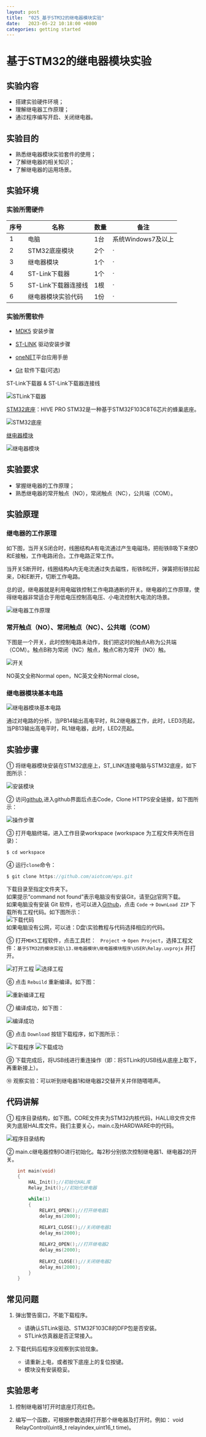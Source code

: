 ```yaml
---
layout: post
title:  "025_基于STM32的继电器模块实验"
date:   2023-05-22 10:18:00 +0800
categories: getting started
---
```



# 基于STM32的继电器模块实验
<!-- ------------------------ -->
## 实验内容


- 搭建实验硬件环境；
- 理解继电器工作原理；
- 通过程序编写开启、关闭继电器。

<!-- ------------------------ -->
## 实验目的


- 熟悉继电器模块实验套件的使用；
- 了解继电器的相关知识；
- 了解继电器的运用场景。

<!-- ------------------------ -->

## 实验环境


### 实验所需硬件

| **序号** | **名称** | **数量** | **备注** |
| --- | --- | --- | --- |
| 1 | 电脑 | 1台 | 系统Windows7及以上 |
| 2 | STM32底座模块 | 2个 |  · |
| 3 | 继电器模块| 1个 |  · |
| 4 | ST-Link下载器 | 1个 | · |
| 5 | ST-Link下载器连接线 | 1根 |  · |
| 6 | 继电器模块实验代码 | 1份 | · |


### 实验所需软件

- [MDK5](https://codelab.stepiot.com/codelabs/Keil5_078/index.html?index=..%2F..index#0) 安装步骤

- [ST-LINK](https://codelab.stepiot.com/codelabs/ST_LINK_079/index.html?index=..%2F..index#0) 驱动安装步骤

- [oneNET](https://codelab.stepiot.com/codelabs/oneNet_080/index.html?index=..%2F..index#0)平台应用手册

- [Git](https://git-scm.com/downloads) 软件下载(可选)

ST-Link下载器 & ST-Link下载器连接线

![STLink下载器](/assets/STM32/1.png)

[STM32底座](https://docs.stepiot.com/docs/aiot016)：HIVE PRO STM32是一种基于STM32F103C8T6芯片的蜂巢底座。

![STM32底座](/assets/STM32/2.png)

[继电器模块](https://docs.stepiot.com/docs/aiot014)

![继电器模块](/assets/BASE_STM32/100.png)


<!-- ------------------------ -->
## 实验要求


- 掌握继电器的工作原理；
- 熟悉继电器的常开触点（NO），常闭触点（NC），公共端（COM）。
  
<!-- ------------------------ -->
## 实验原理


### 继电器的工作原理

如下图，当开关S闭合时，线圈结构A有电流通过产生电磁场，把衔铁B吸下来使D和E接触，工作电路闭合。工作电路正常工作。

当开关S断开时，线圈结构A内无电流通过失去磁性，衔铁B松开，弹簧把衔铁拉起来，D和E断开，切断工作电路。

总的说，继电器就是利用电磁铁控制工作电路通断的开关。继电器的工作原理，使得继电器非常适合于用低电压控制高电压、小电流控制大电流的场景。

![继电器工作原理](/assets/BASE_STM32/101.png)

### 常开触点（NO）、常闭触点（NC）、公共端（COM）

下图是一个开关，此时控制电路未动作，我们把这时的触点A称为公共端（COM）。触点B称为常闭（NC）触点，触点C称为常开（NO）触。

![开关](/assets/BASE_STM32/102.jpg)

NO英文全称Normal open，NC英文全称Normal close。

### 继电器模块基本电路

![继电器模块基本电路](/assets/BASE_STM32/103.png)

通过对电路的分析，当PB14输出高电平时，RL2继电器工作，此时，LED3亮起，当PB13输出高电平时，RL1继电器，此时，LED2亮起。

<!-- ------------------------ -->

## 实验步骤


① 将继电器模块安装在STM32底座上，ST_LINK连接电脑与STM32底座，如下图所示：

![安装模块](/assets/BASE_STM32/104.png)

② 访问[github](https://github.com/aiotcom/eps),进入github界面后点击Code，Clone HTTPS安全链接，如下图所示：

![操作步骤](/assets/STM32/38.jpg)

③ 打开电脑终端，进入工作目录workspace (workspace 为工程文件夹所在目录)：
   
```c
$ cd workspace
```

④ 运行`clone`命令：

```c  
$ git clone https://github.com/aiotcom/eps.git  
```

下载目录至指定文件夹下。  
如果提示“command not found”表示电脑没有安装Git，请至[Git](https://git-scm.com/downloads)官网下载。  
如果电脑没有安装 Git 软件，也可以进入[Github](https://github.com/aiotcom/eps)，点击 `Code` -> `DownLoad ZIP` 下载所有工程代码。如下图所示：  
![下载代码](/assets/STM32/47.jpg)  
如果电脑没有公网，可以进：D盘\实验教程与代码选择相应的代码。

⑤ 打开`MDK5`工程软件，点击工具栏： ` Project` -> `Open Project`，选择工程文件：`基于STM32的模块实验\13.继电器模块\继电器模块程序\USER\Relay.uvprojx` 并打开。
   
![打开工程](/assets/STM32/39.jpg)
![选择工程](/assets/BASE_STM32/105.jpg)

⑥ 点击 `Rebuild` 重新编译。如下图：

![重新编译工程](/assets/STM32/16.jpg)

⑦ 编译成功，如下图：

![编译成功](/assets/STM32/17.jpg)

⑧ 点击 `Download` 按钮下载程序，如下图所示：

![下载程序](/assets/STM32/18.jpg)
![下载成功](/assets/STM32/41.jpg)

⑨ 下载完成后，将USB线进行重连操作（即：将STLink的USB线从底座上取下，再重新接上）。

⑩ 观察实验：可以听到继电器1和继电器2交替开关并伴随嗒嗒声。



<!-- ------------------------ -->
## 代码讲解


① 程序目录结构，如下图。CORE文件夹为STM32内核代码，HALLIB文件文件夹为底层HAL库文件。我们主要关心，main.c及HARDWARE中的代码。

![程序目录结构](/assets/BASE_STM32/106.jpg)  

② main.c继电器控制IO进行初始化。每2秒分别依次控制继电器1、继电器2的开关。  

```c
    int main(void)
    {
        HAL_Init();//初始化HAL库  
        Relay_Init();//初始化继电器

        while(1)
        {
            RELAY1_OPEN();//打开继电器1
            delay_ms(2000);
                
            RELAY1_CLOSE();//关闭继电器1
            delay_ms(2000);

            RELAY2_OPEN();//打开继电器2 
            delay_ms(2000);
                
            RELAY2_CLOSE();//关闭继电器2
            delay_ms(2000);
        }
    }
```


<!-- ------------------------ -->
## 常见问题


1. 弹出警告窗口，不能下载程序。

    - 请确认STLink驱动、STM32F103C8的DFP包是否安装。
    - STLink仿真器是否正常接入。
  
2. 下载代码后程序没观察到实验现象。

    - 请重新上电，或者按下底座上的复位按键。
    - 模块没有安装稳妥。


<!-- ------------------------ -->
## 实验思考


1. 控制继电器1打开时底座灯亮红色。
   
2. 编写一个函数，可根据参数选择打开那个继电器及打开时。例如：
  void RelayControl(uint8_t relayindex,uint16_t time)。
